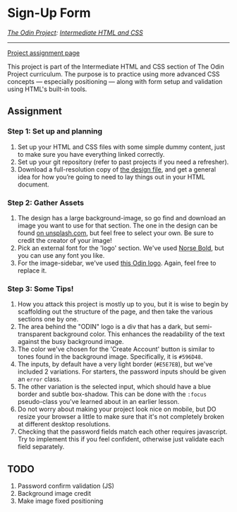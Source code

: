# Sign-Up Form
_[The Odin Project](https://www.theodinproject.com/):
[Intermediate HTML and CSS](https://www.theodinproject.com/paths/full-stack-ruby-on-rails/courses/intermediate-html-and-css)_

---

[Project assignment page](https://www.theodinproject.com/lessons/intermediate-html-and-css-sign-up-form)

This project is part of the Intermediate HTML and CSS section of The Odin Project
curriculum. The purpose is to practice using more advanced CSS concepts —
especially positioning — along with form setup and validation using HTML's built-in
tools.

## Assignment
### Step 1: Set up and planning
1. Set up your HTML and CSS files with some simple dummy content, just to make
sure you have everything linked correctly.
2. Set up your git repository (refer to past projects if you need a refresher).
3. Download a full-resolution copy of [the design file](https://cdn.statically.io/gh/TheOdinProject/curriculum/5f37d43908ef92499e95a9b90fc3cc291a95014c/html_css/project-sign-up-form/sign-up-form.png), and get a general idea
for how you’re going to need to lay things out in your HTML document.

### Step 2: Gather Assets
1. The design has a large background-image, so go find and download an image
you want to use for that section. The one in the design can be found [on unsplash.com](https://unsplash.com/photos/25xggax4bSA), but feel free to select your
own. Be sure to credit the creator of your image!
2.  Pick an external font for the 'logo' section. We've used [Norse Bold](https://cdn.statically.io/gh/TheOdinProject/theodinproject/efdc2888072f409e687d31dc580595dbe4fe0ff4/app/assets/fonts/Norse-Bold.otf), but you can use any font you
like.
3.  For the image-sidebar, we've used [this Odin logo](https://cdn.statically.io/gh/TheOdinProject/curriculum/5f37d43908ef92499e95a9b90fc3cc291a95014c/html_css/project-sign-up-form/odin-lined.png). Again, feel free to replace it.

### Step 3: Some Tips!

1. How you attack this project is mostly up to you, but it is wise to begin by
scaffolding out the structure of the page, and then take the various sections
one by one.
2. The area behind the "ODIN" logo is a div that has a dark, but
semi-transparent background color. This enhances the readability of the text
against the busy background image.
3. The color we've chosen for the 'Create Account' button is similar to tones
found in the background image. Specifically, it is `#596D48`.
4. The inputs, by default have a very light border (`#E5E7EB`), but we've
included 2 variations. For starters, the password inputs should be given an
`error` class.
5. The other variation is the selected input, which should have a blue border
and subtle box-shadow. This can be done with the `:focus` pseudo-class you've
learned about in an earlier lesson.
6. Do not worry about making your project look nice on mobile, but DO resize
your browser a little to make sure that it's not completely broken at
different desktop resolutions.
7. Checking that the password fields match each other requires javascript. Try
to implement this if you feel confident, otherwise just validate each field
separately.

## TODO
1. Password confirm validation (JS)
2. Background image credit
3. Make image fixed positioning